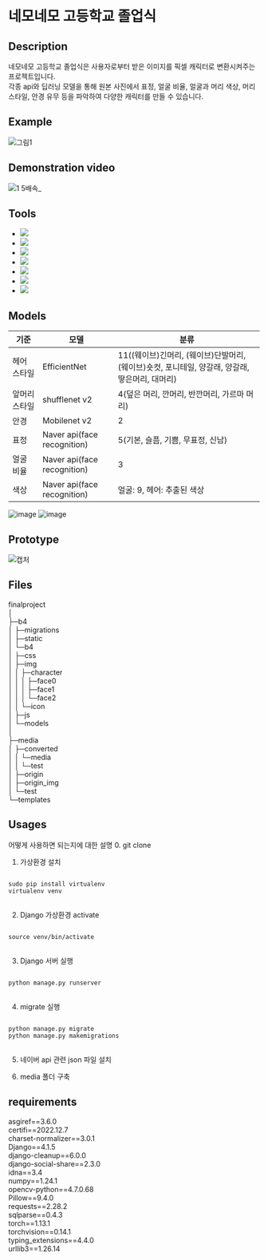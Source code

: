 # 네모네모 고등학교 졸업식  
## Description
네모네모 고등학교 졸업식은 사용자로부터 받은 이미지를 픽셀 캐릭터로 변환시켜주는 프로젝트입니다.  
각종 api와 딥러닝 모델을 통해 원본 사진에서 표정, 얼굴 비율, 얼굴과 머리 색상, 머리 스타일, 안경 유무 등을 파악하여 다양한 캐릭터를 만들 수 있습니다. 

## Example
![그림1](https://user-images.githubusercontent.com/37619294/220820041-a83cdf27-ad68-4ea0-a799-0e3d586fed2a.png)  

## Demonstration video
![1 5배속_](https://user-images.githubusercontent.com/37619294/220817790-fdc1037e-c3b8-45d7-86d7-f310f91f9e89.gif)


## Tools
 - <img src="https://img.shields.io/badge/Django-092E20?style=flat-square&logo=django&logoColor=white"/>
 - <img src="https://img.shields.io/badge/JavaScript-F7DF1E?style=flat-square&logo=javascript&logoColor=white"/>
 - <img src="https://img.shields.io/badge/CSS3-1572B6?style=flat-square&logo=css3&logoColor=white"/>
 - <img src="https://img.shields.io/badge/PyTorch-EE4C2C?style=flat-square&logo=PyTorch&logoColor=white"/>
 - <img src="https://img.shields.io/badge/Visual Studio Code-007ACC?style=flat-square&logo=Visual Studio Code&logoColor=white"/>
 - <img src="https://img.shields.io/badge/Python-3776AB?style=flat-square&logo=python&logoColor=white"/>
 -  <img src="https://img.shields.io/badge/HTML5-E34F26?style=flat-square&logo=HTML5&logoColor=white"/>
 

## Models
| 기준 | 모델 | 분류 |
|--|--|--|
| 헤어 스타일 | EfficientNet | 11((웨이브)긴머리, (웨이브)단발머리, (웨이브)숏컷, 포니테일, 양갈래, 양갈래, 땋은머리, 대머리)  |
| 앞머리 스타일 | shufflenet v2 | 4(덮은 머리, 깐머리, 반깐머리, 가르마 머리) |
| 안경 | Mobilenet v2 | 2 |
| 표정 | Naver api(face recognition) | 5(기본, 슬픔, 기쁨, 무표정, 신남) |
| 얼굴 비율 | Naver api(face recognition) | 3 |
| 색상 | Naver api(face recognition) | 얼굴: 9, 헤어: 추출된 색상 |

![image](https://user-images.githubusercontent.com/37619294/220816228-3a91ba96-d001-4f83-be31-bf319143c266.png)
![image](https://user-images.githubusercontent.com/37619294/220816258-961b96b6-b56e-4ac6-9608-b31409b08671.png)



## Prototype

![캡처](https://user-images.githubusercontent.com/89053845/219292003-f3501e10-e1bc-4cf3-887a-6e79addb311d.PNG)

## Files
finalproject  
│  
├─b4  
│ ├─migrations  
│ ├─static  
│ └─b4  
│ ├─css  
│ ├─img  
│ │ ├─character  
│ │ │ ├─face0  
│ │ │ ├─face1  
│ │ │ └─face2  
│ │ └─icon  
│ ├─js  
│ └─models  
│  
├─media  
│ ├─converted  
│ │ └─media  
│ │ └─test  
│ ├─origin  
│ ├─origin_img  
│ └─test  
└─templates  

## Usages
어떻게 사용하면 되는지에 대한 설명
0. git clone

1. 가상환경 설치
<pre>
<code>
sudo pip install virtualenv
virtualenv venv
</code>
</pre>

2. Django 가상환경 activate
<pre>
<code>
source venv/bin/activate
</code>
</pre>

3. Django 서버 실행
<pre>
<code>
python manage.py runserver
</code>
</pre>

4. migrate 실행
<pre>
<code>
python manage.py migrate
python manage.py makemigrations
</code>
</pre>

5. 네이버 api 관련 json 파일 설치


6. media 폴더 구축

## requirements
asgiref==3.6.0  
certifi==2022.12.7  
charset-normalizer==3.0.1  
Django==4.1.5  
django-cleanup==6.0.0  
django-social-share==2.3.0  
idna==3.4  
numpy==1.24.1  
opencv-python==4.7.0.68  
Pillow==9.4.0  
requests==2.28.2  
sqlparse==0.4.3  
torch==1.13.1  
torchvision==0.14.1  
typing_extensions==4.4.0  
urllib3==1.26.14

